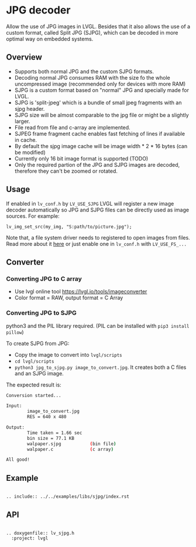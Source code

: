 
# JPG decoder

Allow the use of JPG images in LVGL. Besides that it also allows the use of a custom format, called Split JPG (SJPG), which can be decoded in more optimal way on embedded systems.

## Overview
  - Supports both normal JPG and the custom SJPG formats.
  - Decoding normal JPG consumes RAM with the size fo the whole uncompressed image (recommended only for devices with more RAM)
  - SJPG is a custom format based on "normal" JPG and specially made for LVGL.
  - SJPG is 'split-jpeg' which is a bundle of small jpeg fragments with an sjpg header.
  - SJPG size will be almost comparable to the jpg file or might be a slightly larger.
  - File read from file and c-array are implemented.
  - SJPEG frame fragment cache enables fast fetching of lines if available in cache.
  - By default the sjpg image cache will be image width * 2 * 16 bytes (can be modified)
  - Currently only 16 bit image format is supported (TODO)
  - Only the required partion of the JPG and SJPG images are decoded, therefore they can't be zoomed or rotated.

## Usage

If enabled in `lv_conf.h` by `LV_USE_SJPG` LVGL will register a new image decoder automatically so JPG and SJPG files can be directly used as image sources. For example:
```
lv_img_set_src(my_img, "S:path/to/picture.jpg");
```

Note that, a file system driver needs to registered to open images from files. Read more about it [here](https://docs.lvgl.io/master/overview/file-system.html) or just enable one in `lv_conf.h` with `LV_USE_FS_...`



## Converter

### Converting JPG to C array
  - Use lvgl online tool https://lvgl.io/tools/imageconverter
  - Color format = RAW, output format = C Array

### Converting JPG to SJPG
python3 and the PIL library required. (PIL can be installed with `pip3 install pillow`)

To create SJPG from JPG:
- Copy the image to convert into `lvgl/scripts`
- `cd lvgl/scripts`
- `python3 jpg_to_sjpg.py image_to_convert.jpg`. It creates both a C files and an SJPG image.

The expected result is:
```sh
Conversion started...

Input:
        image_to_convert.jpg
        RES = 640 x 480

Output:
        Time taken = 1.66 sec
        bin size = 77.1 KB
        walpaper.sjpg           (bin file)
        walpaper.c              (c array)

All good!
```


## Example
```eval_rst

.. include:: ../../examples/libs/sjpg/index.rst

```

## API

```eval_rst

.. doxygenfile:: lv_sjpg.h
  :project: lvgl
